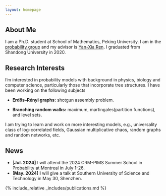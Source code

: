 ```yaml
---
layout: homepage
---
```


## About Me
I am a Ph.D. student at School of Mathematics, Peking University. I am in the [probability group](https://pkuprobability.com) and my advisor is [Yan-Xia Ren](https://www.math.pku.edu.cn/teachers/renyx/indexE.htm). I graduated from Shandong University in 2020. 

## Research Interests

I’m interested in probability models with background in physics, biology and computer science, particularly those that incorporate tree structures. I have been working on the following subjects

- **Erdős–Rényi graphs:** shotgun assembly problem.

- **Branching random walks:** maximum, martingales(partition functions), and level sets.


I am trying to learn and work on more interesting models, e.g., universality class of log-correlated fields, Gaussian multiplicative chaos, random graphs and random networks, etc.

## News

- **[Jul. 2024]** I will attend the 2024 CRM-PIMS Summer School in Probability at Montreal in July 1-26.
- **[May. 2024]** I will give a talk at Southern University of Science and Technology in May 30, Shenzhen.


 {% include_relative _includes/publications.md %}


